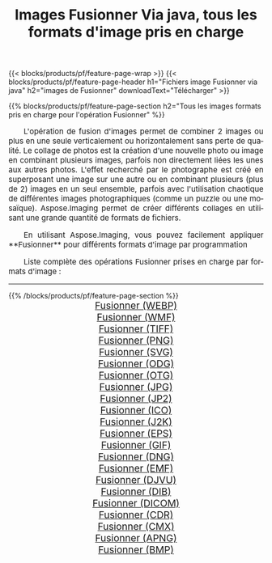 ﻿---
title: Images Fusionner Via java, tous les formats d'image pris en charge 
weight: 3920
url: /fr/java/merge 
lang: fr
langdirlevel: 2
locales: zh-hans,ja,it,ru,de,es,fr,nl,id,lt,pl,pt,vi,tr,ko,zh-hant,ar,hi,th,sv,cs,uk,he
description: En utilisant Aspose.Imaging, vous pouvez facilement Fusionner images Via java
---

{{< blocks/products/pf/feature-page-wrap >}}
{{< blocks/products/pf/feature-page-header h1="Fichiers image Fusionner via java" h2="images de Fusionner" downloadText="Télécharger" >}}


{{% blocks/products/pf/feature-page-section  h2="Tous les images formats pris en charge pour l'opération Fusionner" %}}
<p align="justify" style="text-indent:2em;font-size:15px;">
L'opération de fusion d'images permet de combiner 2 images ou plus en une seule verticalement ou horizontalement sans perte de qualité. Le collage de photos est la création d'une nouvelle photo ou image en combinant plusieurs images, parfois non directement liées les unes aux autres photos. L'effet recherché par le photographe est créé en superposant une image sur une autre ou en combinant plusieurs (plus de 2) images en un seul ensemble, parfois avec l'utilisation chaotique de différentes images photographiques (comme un puzzle ou une mosaïque). Aspose.Imaging permet de créer différents collages en utilisant une grande quantité de formats de fichiers.
</p>
<p align="justify" style="text-indent:2em;font-size:15px;">
En utilisant Aspose.Imaging, vous pouvez facilement appliquer **Fusionner** pour différents formats d'image par programmation
</p>
<p align="justify" style="text-indent:2em;font-size:15px;">
Liste complète des opérations Fusionner prises en charge par formats d'image :
</p>
<hr/>
{{% /blocks/products/pf/feature-page-section %}}
<div class="container-fluid productfamilypage bg-gray">
    <div class="convertypes bg-gray agp-content section">
        <div class="container">
		<div class="row other-converters" style="gap: 10px;font-size: 19px;text-align:center;">
		    <div class='col-md-2 other-converter remove-lp remove-rp'><a href="/imaging/fr/java/merge/webp" style="padding:15px;">Fusionner (WEBP)</a></div><div class='col-md-2 other-converter remove-lp remove-rp'><a href="/imaging/fr/java/merge/wmf" style="padding:15px;">Fusionner (WMF)</a></div><div class='col-md-2 other-converter remove-lp remove-rp'><a href="/imaging/fr/java/merge/tiff" style="padding:15px;">Fusionner (TIFF)</a></div><div class='col-md-2 other-converter remove-lp remove-rp'><a href="/imaging/fr/java/merge/png" style="padding:15px;">Fusionner (PNG)</a></div><div class='col-md-2 other-converter remove-lp remove-rp'><a href="/imaging/fr/java/merge/svg" style="padding:15px;">Fusionner (SVG)</a></div><div class='col-md-2 other-converter remove-lp remove-rp'><a href="/imaging/fr/java/merge/odg" style="padding:15px;">Fusionner (ODG)</a></div><div class='col-md-2 other-converter remove-lp remove-rp'><a href="/imaging/fr/java/merge/otg" style="padding:15px;">Fusionner (OTG)</a></div><div class='col-md-2 other-converter remove-lp remove-rp'><a href="/imaging/fr/java/merge/jpg" style="padding:15px;">Fusionner (JPG)</a></div><div class='col-md-2 other-converter remove-lp remove-rp'><a href="/imaging/fr/java/merge/jp2" style="padding:15px;">Fusionner (JP2)</a></div><div class='col-md-2 other-converter remove-lp remove-rp'><a href="/imaging/fr/java/merge/ico" style="padding:15px;">Fusionner (ICO)</a></div><div class='col-md-2 other-converter remove-lp remove-rp'><a href="/imaging/fr/java/merge/j2k" style="padding:15px;">Fusionner (J2K)</a></div><div class='col-md-2 other-converter remove-lp remove-rp'><a href="/imaging/fr/java/merge/eps" style="padding:15px;">Fusionner (EPS)</a></div><div class='col-md-2 other-converter remove-lp remove-rp'><a href="/imaging/fr/java/merge/gif" style="padding:15px;">Fusionner (GIF)</a></div><div class='col-md-2 other-converter remove-lp remove-rp'><a href="/imaging/fr/java/merge/dng" style="padding:15px;">Fusionner (DNG)</a></div><div class='col-md-2 other-converter remove-lp remove-rp'><a href="/imaging/fr/java/merge/emf" style="padding:15px;">Fusionner (EMF)</a></div><div class='col-md-2 other-converter remove-lp remove-rp'><a href="/imaging/fr/java/merge/djvu" style="padding:15px;">Fusionner (DJVU)</a></div><div class='col-md-2 other-converter remove-lp remove-rp'><a href="/imaging/fr/java/merge/dib" style="padding:15px;">Fusionner (DIB)</a></div><div class='col-md-2 other-converter remove-lp remove-rp'><a href="/imaging/fr/java/merge/dicom" style="padding:15px;">Fusionner (DICOM)</a></div><div class='col-md-2 other-converter remove-lp remove-rp'><a href="/imaging/fr/java/merge/cdr" style="padding:15px;">Fusionner (CDR)</a></div><div class='col-md-2 other-converter remove-lp remove-rp'><a href="/imaging/fr/java/merge/cmx" style="padding:15px;">Fusionner (CMX)</a></div><div class='col-md-2 other-converter remove-lp remove-rp'><a href="/imaging/fr/java/merge/apng" style="padding:15px;">Fusionner (APNG)</a></div><div class='col-md-2 other-converter remove-lp remove-rp'><a href="/imaging/fr/java/merge/bmp" style="padding:15px;">Fusionner (BMP)</a></div>
                </div>
        </div>
    </div>
</div>
<br/>

